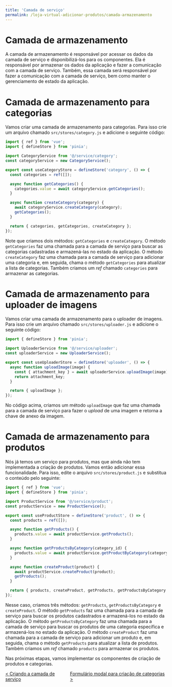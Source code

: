 ```yaml
---
title: 'Camada de serviço'
permalink: /loja-virtual-adicionar-produtos/camada-armazenamento
---
```


# Camada de armazenamento

A camada de armazenamento é responsável por acessar os dados da camada de serviço e disponibilizá-los para os componentes. Ela é responsável por armazenar os dados da aplicação e fazer a comunicação com a camada de serviço. Também, essa camada será responsável por fazer a comunicação com a camada de serviço, bem como manter o gerenciamento de estado da aplicação.

# Camada de armazenamento para categorias

Vamos criar uma camada de armazenamento para categorias. Para isso crie um arquivo chamado `src/stores/category.js` e adicione o seguinte código:

```javascript
import { ref } from 'vue';
import { defineStore } from 'pinia';

import CategoryService from '@/service/category';
const categoryService = new CategoryService();

export const useCategoryStore = defineStore('category', () => {
  const categories = ref([]);

  async function getCategories() {
    categories.value = await categoryService.getCategories();
  }

  async function createCategory(category) {
    await categoryService.createCategory(category);
    getCategories();
  }

  return { categories, getCategories, createCategory };
});
```

Note que criamos dois métodos: `getCategories` e `createCategory`. O método `getCategories` faz uma chamada para a camada de serviço para buscar as categorias cadastradas e armazená-las no estado da aplicação. O método `createCategory` faz uma chamada para a camada de serviço para adicionar uma categoria e, em seguida, chama o método `getCategories` para atualizar a lista de categorias. Também criamos um _ref_ chamado `categories` para armazenar as categorias.

# Camada de armazenamento para uploader de imagens

Vamos criar uma camada de armazenamento para o uploader de imagens. Para isso crie um arquivo chamado `src/stores/uploader.js` e adicione o seguinte código:

```javascript
import { defineStore } from 'pinia';

import UploaderService from '@/service/uploader';
const uploaderService = new UploaderService();

export const useUploaderStore = defineStore('uploader', () => {
  async function uploadImage(image) {
    const { attachment_key } = await uploaderService.uploadImage(image);
    return attachment_key;
  }

  return { uploadImage };
});
```

No código acima, criamos um método `uploadImage` que faz uma chamada para a camada de serviço para fazer o _upload_ de uma imagem e retorna a chave de anexo da imagem.

# Camada de armazenamento para produtos

Nós já temos um serviço para produtos, mas que ainda não tem implementada a criação de produtos. Vamos então adicionar essa funcionalidade. Para isso, edite o arquivo `src/stores/product.js` e substitua o conteúdo pelo seguinte:

```javascript
import { ref } from 'vue';
import { defineStore } from 'pinia';

import ProductService from '@/service/product';
const productService = new ProductService();

export const useProductStore = defineStore('product', () => {
  const products = ref([]);

  async function getProducts() {
    products.value = await productService.getProducts();
  }

  async function getProductsByCategory(category_id) {
    products.value = await productService.getProductByCategory(category_id);
  }

  async function createProduct(product) {
    await productService.createProduct(product);
    getProducts();
  }

  return { products, createProduct, getProducts, getProductsByCategory };
});
```

Nesse caso, criamos três métodos: `getProducts`, `getProductsByCategory` e `createProduct`. O método `getProducts` faz uma chamada para a camada de serviço para buscar os produtos cadastrados e armazená-los no estado da aplicação. O método `getProductsByCategory` faz uma chamada para a camada de serviço para buscar os produtos de uma categoria específica e armazená-los no estado da aplicação. O método `createProduct` faz uma chamada para a camada de serviço para adicionar um produto e, em seguida, chama o método `getProducts` para atualizar a lista de produtos. Também criamos um _ref_ chamado `products` para armazenar os produtos.

Nas próximas etapas, vamos implementar os componentes de criação de produtos e categorias.

<span style="display: flex; justify-content: space-between;"><span>[&lt; Criando a camada de serviço](camada-servico.html 'Voltar')</span><span>[Formulário modal para criação de categorias &gt;](modal-criacao-categorias.html 'Próximo')</span></span>
